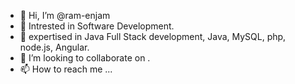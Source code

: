 - 👋 Hi, I’m @ram-enjam
- 👀 Intrested in Software Development.
- 🌱 expertised in Java Full Stack development, Java, MySQL, php, node.js, Angular.
- 💞️ I’m looking to collaborate on .
- 📫 How to reach me ...

<!---
ram-enjam/ram-enjam is a ✨ special ✨ repository because its `README.md` (this file) appears on your GitHub profile.
You can click the Preview link to take a look at your changes.
--->
